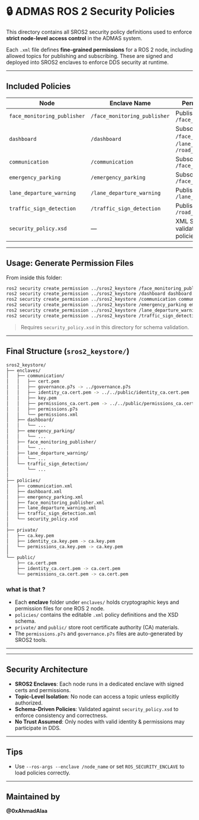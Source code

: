 
# 🔒 ADMAS ROS 2 Security Policies

This directory contains all SROS2 security policy definitions used to enforce **strict node-level access control** in the ADMAS system.

Each `.xml` file defines **fine-grained permissions** for a ROS 2 node, including allowed topics for publishing and subscribing. These are signed and deployed into SROS2 enclaves to enforce DDS security at runtime.

---

## Included Policies

| Node                       | Enclave Name                | Permissions                                                    |
|----------------------------|-----------------------------|----------------------------------------------------------------|
| `face_monitoring_publisher`| `/face_monitoring_publisher`| Publish `/face_monitor`                                        |
| `dashboard`                | `/dashboard`                | Subscribe `/face_monitor`, `/lane_warning`, `/road_sign_topic` |
| `communication`            | `/communication`            | Subscribe `/face_monitor`                                      |
| `emergency_parking`        | `/emergency_parking`        | Subscribe `/face_monitor`                                      |
| `lane_departure_warning`   | `/lane_departure_warning`   | Publish `/lane_warning`                                        |
| `traffic_sign_detection`   | `/traffic_sign_detection`   | Publish `/road_sign_topic`                                     |
| `security_policy.xsd`      | —                           | XML Schema for validating all policies                         |

---

## Usage: Generate Permission Files

From inside this folder:

```bash
ros2 security create_permission ../sros2_keystore /face_monitoring_publisher face_monitoring_publisher.xml
ros2 security create_permission ../sros2_keystore /dashboard dashboard.xml
ros2 security create_permission ../sros2_keystore /communication communication.xml
ros2 security create_permission ../sros2_keystore /emergency_parking emergency_parking.xml
ros2 security create_permission ../sros2_keystore /lane_departure_warning lane_departure_warning.xml
ros2 security create_permission ../sros2_keystore /traffic_sign_detection traffic_sign_detection.xml
````

> Requires `security_policy.xsd` in this directory for schema validation.

---

## Final Structure (`sros2_keystore/`)

```bash
sros2_keystore/
├── enclaves/
│   ├── communication/
│   │   ├── cert.pem
│   │   ├── governance.p7s -> ../governance.p7s
│   │   ├── identity_ca.cert.pem -> ../../public/identity_ca.cert.pem
│   │   ├── key.pem
│   │   ├── permissions_ca.cert.pem -> ../../public/permissions_ca.cert.pem
│   │   ├── permissions.p7s
│   │   └── permissions.xml
│   ├── dashboard/
│   │   └── ...
│   ├── emergency_parking/
│   │   └── ...
│   ├── face_monitoring_publisher/
│   │   └── ...
│   ├── lane_departure_warning/
│   │   └── ...
│   └── traffic_sign_detection/
│       └── ...
│
├── policies/
│   ├── communication.xml
│   ├── dashboard.xml
│   ├── emergency_parking.xml
│   ├── face_monitoring_publisher.xml
│   ├── lane_departure_warning.xml
│   ├── traffic_sign_detection.xml
│   └── security_policy.xsd
│
├── private/
│   ├── ca.key.pem
│   ├── identity_ca.key.pem -> ca.key.pem
│   └── permissions_ca.key.pem -> ca.key.pem
│
└── public/
    ├── ca.cert.pem
    ├── identity_ca.cert.pem -> ca.cert.pem
    └── permissions_ca.cert.pem -> ca.cert.pem
```

### what is that ? 

* Each **enclave** folder under `enclaves/` holds cryptographic keys and permission files for one ROS 2 node.
* `policies/` contains the editable `.xml` policy definitions and the XSD schema.
* `private/` and `public/` store root certificate authority (CA) materials.
* The `permissions.p7s` and `governance.p7s` files are auto-generated by SROS2 tools.

---
---

##  Security Architecture

* **SROS2 Enclaves**: Each node runs in a dedicated enclave with signed certs and permissions.
* **Topic-Level Isolation**: No node can access a topic unless explicitly authorized.
* **Schema-Driven Policies**: Validated against `security_policy.xsd` to enforce consistency and correctness.
* **No Trust Assumed**: Only nodes with valid identity & permissions may participate in DDS.

---

## Tips

* Use `--ros-args --enclave /node_name` or set `ROS_SECURITY_ENCLAVE` to load policies correctly.


---

##  Maintained by

**@0xAhmadAlaa**
